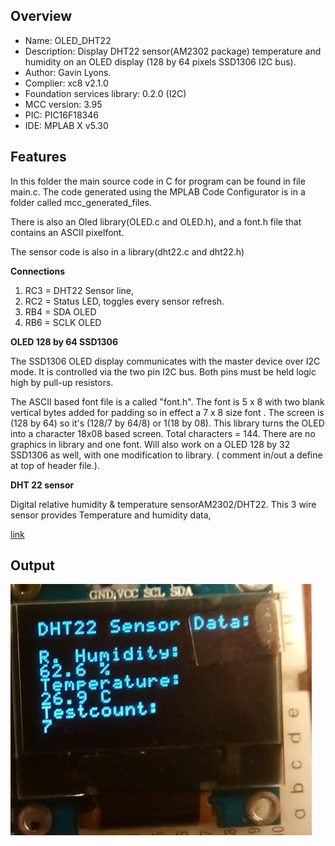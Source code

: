 Overview
--------------------------------------------
* Name: OLED_DHT22
* Description: Display DHT22 sensor(AM2302 package) temperature and humidity on an
  OLED display (128 by 64 pixels SSD1306 I2C bus).
* Author: Gavin Lyons.
* Complier: xc8 v2.1.0
* Foundation services library: 0.2.0 (I2C)
* MCC version: 3.95
* PIC: PIC16F18346
* IDE:  MPLAB X v5.30
  
Features
----------------------

In this folder the main source code in C for program can be found in file main.c.
The code generated using the MPLAB Code Configurator is in a folder called mcc_generated_files. 

There is also an Oled library(OLED.c and OLED.h),
and a font.h file that contains an ASCII pixelfont.

The sensor code is also in a library(dht22.c and dht22.h)

**Connections**

1. RC3 = DHT22 Sensor line,
2. RC2 = Status LED, toggles every sensor refresh. 
3. RB4 = SDA OLED
4. RB6 = SCLK OLED

**OLED 128 by 64 SSD1306**

The SSD1306 OLED display communicates with the master device over I2C mode.
It is controlled via the two pin I2C bus. Both pins must be held logic high by pull-up resistors. 

The ASCII based font file is a called "font.h". The font is 5 x 8 with two blank vertical bytes added for padding so in effect a 7 x 8 size font . The screen is (128 by 64) so it's (128/7 by 64/8) or 1(18 by 08). This library turns the OLED into a character 18x08 based screen. Total characters = 144. There are no graphics in library and one font. Will also work on a OLED 128 by 32 SSD1306 as well, with one modification to library. ( comment in/out a define at top of header file.).

**DHT 22 sensor**

Digital relative humidity & temperature sensorAM2302/DHT22.
This 3 wire sensor provides Temperature and humidity data, 

[link](https://www.sparkfun.com/datasheets/Sensors/Temperature/DHT22.pdf)

Output
-----------------------
![ output ](https://github.com/gavinlyonsrepo/pic_16F18346_projects/blob/master/images/output.jpg)
